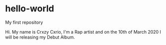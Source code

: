 # hello-world
My first repository

Hi. My name is Crxzy Cxrio, I'm a Rap artist and on the 10th of March 2020 I will be releasing my Debut Album.
